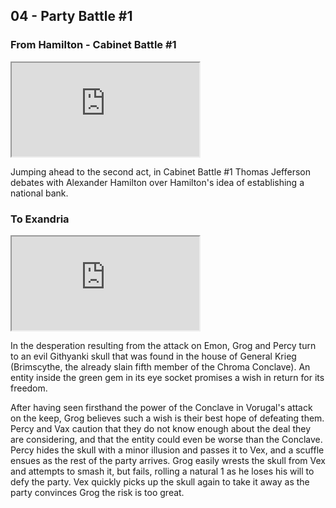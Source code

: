 ## 04 - Party Battle #1

### From Hamilton - Cabinet Battle #1

<div class="video-responsive">
<iframe id="ytplayer" type="text/html" src="https://www.youtube.com/embed/dSYW61XQZeo">
</iframe></div>

Jumping ahead to the second act, in Cabinet Battle #1 Thomas Jefferson debates with Alexander Hamilton over Hamilton's idea of establishing a national bank.

### To Exandria

<div class="video-responsive">
<iframe id="ytplayer" type="text/html" src="https://www.youtube.com/embed/Q-dk_-9iUUw">
</iframe></div>

In the desperation resulting from the attack on Emon, Grog and Percy turn to an evil Githyanki skull that was found in the house of General Krieg
(Brimscythe, the already slain fifth member of the Chroma Conclave).
An entity inside the green gem in its eye socket promises a wish in return for its freedom.

After having seen firsthand the power of the Conclave in Vorugal's attack on the keep, Grog believes such a wish is their best hope of defeating them.
Percy and Vax caution that they do not know enough about the deal they are considering, and that the entity could even be worse than the Conclave.
Percy hides the skull with a minor illusion and passes it to Vex, and a scuffle ensues as the rest of the party arrives.
Grog easily wrests the skull from Vex and attempts to smash it, but fails, rolling a natural 1 as he loses his will to defy the party.
Vex quickly picks up the skull again to take it away as the party convinces Grog the risk is too great.
